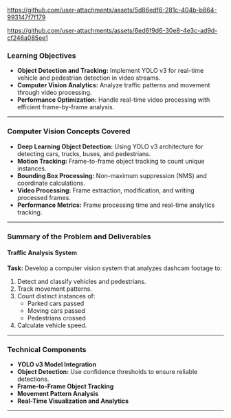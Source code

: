 https://github.com/user-attachments/assets/5d86edf6-281c-404b-b864-993147f7f179



https://github.com/user-attachments/assets/6ed6f9d6-30e8-4e3c-ad9d-cf246a085ee1



### **Learning Objectives**
- **Object Detection and Tracking:** Implement YOLO v3 for real-time vehicle and pedestrian detection in video streams.  
- **Computer Vision Analytics:** Analyze traffic patterns and movement through video processing.  
- **Performance Optimization:** Handle real-time video processing with efficient frame-by-frame analysis.  

---

### **Computer Vision Concepts Covered**
- **Deep Learning Object Detection:** Using YOLO v3 architecture for detecting cars, trucks, buses, and pedestrians.  
- **Motion Tracking:** Frame-to-frame object tracking to count unique instances.  
- **Bounding Box Processing:** Non-maximum suppression (NMS) and coordinate calculations.  
- **Video Processing:** Frame extraction, modification, and writing processed frames.  
- **Performance Metrics:** Frame processing time and real-time analytics tracking.  

---

### **Summary of the Problem and Deliverables**
#### **Traffic Analysis System**
**Task:** Develop a computer vision system that analyzes dashcam footage to:  
1. Detect and classify vehicles and pedestrians.  
2. Track movement patterns.  
3. Count distinct instances of:  
   - Parked cars passed  
   - Moving cars passed  
   - Pedestrians crossed  
4. Calculate vehicle speed.  

---

### **Technical Components**
- **YOLO v3 Model Integration**  
- **Object Detection:** Use confidence thresholds to ensure reliable detections.  
- **Frame-to-Frame Object Tracking**  
- **Movement Pattern Analysis**  
- **Real-Time Visualization and Analytics**  

---
